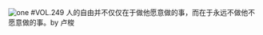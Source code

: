 ![one](http://image.wufazhuce.com/FhZH0YnmEgaqQK7oLnP_PL8ecay0)
#VOL.249
人的自由并不仅仅在于做他愿意做的事，而在于永远不做他不愿意做的事。by 卢梭